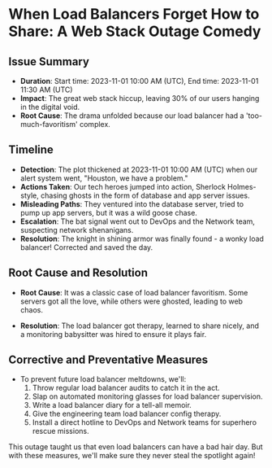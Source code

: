 # When Load Balancers Forget How to Share: A Web Stack Outage Comedy

## Issue Summary
- **Duration**: Start time: 2023-11-01 10:00 AM (UTC), End time: 2023-11-01 11:30 AM (UTC)
- **Impact**: The great web stack hiccup, leaving 30% of our users hanging in the digital void.
- **Root Cause**: The drama unfolded because our load balancer had a 'too-much-favoritism' complex.

## Timeline
- **Detection**: The plot thickened at 2023-11-01 10:00 AM (UTC) when our alert system went, "Houston, we have a problem."
- **Actions Taken**: Our tech heroes jumped into action, Sherlock Holmes-style, chasing ghosts in the form of database and app server issues.
- **Misleading Paths**: They ventured into the database server, tried to pump up app servers, but it was a wild goose chase.
- **Escalation**: The bat signal went out to DevOps and the Network team, suspecting network shenanigans.
- **Resolution**: The knight in shining armor was finally found - a wonky load balancer! Corrected and saved the day.

## Root Cause and Resolution
- **Root Cause**: It was a classic case of load balancer favoritism. Some servers got all the love, while others were ghosted, leading to web chaos.

- **Resolution**: The load balancer got therapy, learned to share nicely, and a monitoring babysitter was hired to ensure it plays fair.

## Corrective and Preventative Measures
- To prevent future load balancer meltdowns, we'll:
  1. Throw regular load balancer audits to catch it in the act.
  2. Slap on automated monitoring glasses for load balancer supervision.
  3. Write a load balancer diary for a tell-all memoir.
  4. Give the engineering team load balancer config therapy.
  5. Install a direct hotline to DevOps and Network teams for superhero rescue missions.

This outage taught us that even load balancers can have a bad hair day. But with these measures, we'll make sure they never steal the spotlight again!